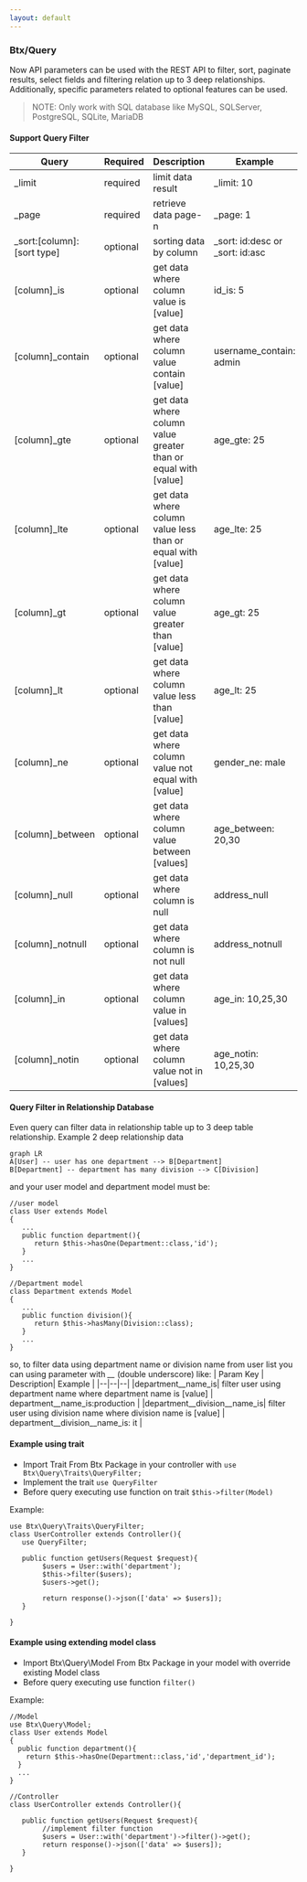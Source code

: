 ```yaml
---
layout: default
---
```

### Btx/Query
Now API parameters can be used with the REST API to filter, sort, paginate results, select fields and filtering relation up to 3 deep relationships. Additionally, specific parameters related to optional features can be used.

> NOTE: Only work with SQL database like MySQL, SQLServer, PostgreSQL, SQLite, MariaDB

#### Support Query Filter
| Query | Required | Description | Example|
|--|--|--|--|
| _limit | required | limit data result | _limit: 10|
| _page | required | retrieve data page-n | _page: 1|
| _sort:[column]:[sort type] | optional | sorting data by column| _sort: id:desc or _sort: id:asc|
| [column]_is | optional | get data where column value is [value] |id_is: 5|
| [column]_contain | optional | get data where column value contain [value] |username_contain: admin|
| [column]_gte | optional | get data where column value greater than or equal with [value] |age_gte: 25|
| [column]_lte | optional | get data where column value less than or equal with [value] |age_lte: 25|
| [column]_gt | optional | get data where column value greater than [value] |age_gt: 25|
| [column]_lt | optional | get data where column value less than [value] |age_lt: 25|
| [column]_ne | optional | get data where column value not equal with [value] |gender_ne: male|
| [column]_between | optional | get data where column value between [values] |age_between: 20,30|
| [column]_null | optional | get data where column is null | address_null |
| [column]_notnull | optional | get data where column is not null | address_notnull |
| [column]_in | optional | get data where column value in [values] | age_in: 10,25,30|
| [column]_notin | optional | get data where column value not in [values] | age_notin: 10,25,30|

#### Query Filter in Relationship Database
Even query can filter data in relationship table up to 3 deep table relationship. Example 2 deep relationship data
```mermaid
graph LR
A[User] -- user has one department --> B[Department]
B[Department] -- department has many division --> C[Division]
```
and your user model and department model must be:
```
//user model
class User extends Model
{
   ...
   public function department(){
      return $this->hasOne(Department::class,'id');
   }
   ...
}

//Department model
class Department extends Model
{
   ...
   public function division(){
      return $this->hasMany(Division::class);
   }
   ...
}
```

so, to filter data using department name or division name from user list you can using parameter with *__* (double underscore) like:
| Param Key | Description| Example |
|--|--|--|
|department__name_is| filter user using department name where department name is [value] | department__name_is:production |
|department__division__name_is| filter user using division name where division name is [value] | department__division__name_is: it |

#### Example using trait
- Import Trait From Btx Package in your controller with `use Btx\Query\Traits\QueryFilter;`
- Implement the trait `use QueryFilter`
- Before query executing use function on trait `$this->filter(Model)`

Example:
```
use Btx\Query\Traits\QueryFilter; 
class UserController extends Controller(){
   use QueryFilter;

   public function getUsers(Request $request){
        $users = User::with('department');
        $this->filter($users);
        $users->get();

        return response()->json(['data' => $users]);
   }
   
}

```

#### Example using extending model class
- Import Btx\Query\Model From Btx Package in your model with override existing Model class
- Before query executing use function `filter()`

Example:
```
//Model
use Btx\Query\Model;
class User extends Model
{
  public function department(){
    return $this->hasOne(Department::class,'id','department_id');
  }
  ...
}

//Controller
class UserController extends Controller(){

   public function getUsers(Request $request){
        //implement filter function
        $users = User::with('department')->filter()->get();
        return response()->json(['data' => $users]);
   }
   
}

```